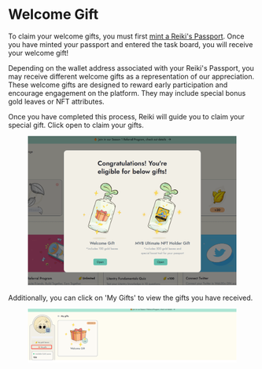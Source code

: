 # Welcome Gift

To claim your welcome gifts, you must first [mint a Reiki's Passport](broken-reference). Once you have minted your passport and entered the task board, you will receive your welcome gift!&#x20;

Depending on the wallet address associated with your Reiki's Passport, you may receive different welcome gifts as a representation of our appreciation. These welcome gifts are designed to reward early participation and encourage engagement on the platform. They may include special bonus gold leaves or NFT attributes.&#x20;

Once you have completed this process, Reiki will guide you to claim your special gift. Click open to claim your gifts.

<figure><img src="../../.gitbook/assets/image (17).png" alt=""><figcaption></figcaption></figure>

Additionally, you can click on 'My Gifts' to view the gifts you have received.

<figure><img src="../../.gitbook/assets/1687668909102.png" alt=""><figcaption></figcaption></figure>
